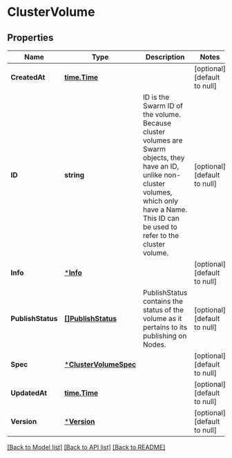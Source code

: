 # ClusterVolume

## Properties
Name | Type | Description | Notes
------------ | ------------- | ------------- | -------------
**CreatedAt** | [**time.Time**](time.Time.md) |  | [optional] [default to null]
**ID** | **string** | ID is the Swarm ID of the volume. Because cluster volumes are Swarm objects, they have an ID, unlike non-cluster volumes, which only have a Name. This ID can be used to refer to the cluster volume. | [optional] [default to null]
**Info** | [***Info**](Info.md) |  | [optional] [default to null]
**PublishStatus** | [**[]PublishStatus**](PublishStatus.md) | PublishStatus contains the status of the volume as it pertains to its publishing on Nodes. | [optional] [default to null]
**Spec** | [***ClusterVolumeSpec**](ClusterVolumeSpec.md) |  | [optional] [default to null]
**UpdatedAt** | [**time.Time**](time.Time.md) |  | [optional] [default to null]
**Version** | [***Version**](Version.md) |  | [optional] [default to null]

[[Back to Model list]](../README.md#documentation-for-models) [[Back to API list]](../README.md#documentation-for-api-endpoints) [[Back to README]](../README.md)


